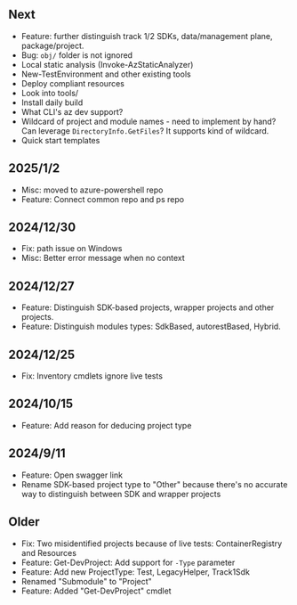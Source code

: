 ## Next
- Feature: further distinguish track 1/2 SDKs, data/management plane, package/project.
- Bug: `obj/` folder is not ignored
- Local static analysis (Invoke-AzStaticAnalyzer)
- New-TestEnvironment and other existing tools
- Deploy compliant resources
- Look into tools/
- Install daily build
- What CLI's az dev support?
- Wildcard of project and module names - need to implement by hand? Can leverage `DirectoryInfo.GetFiles`? It supports kind of wildcard.
- Quick start templates

## 2025/1/2
- Misc: moved to azure-powershell repo
- Feature: Connect common repo and ps repo

## 2024/12/30
- Fix: path issue on Windows
- Misc: Better error message when no context

## 2024/12/27
- Feature: Distinguish SDK-based projects, wrapper projects and other projects.
- Feature: Distinguish modules types: SdkBased, autorestBased, Hybrid.

## 2024/12/25
- Fix: Inventory cmdlets ignore live tests

## 2024/10/15
- Feature: Add reason for deducing project type

## 2024/9/11
- Feature: Open swagger link
- Rename SDK-based project type to "Other" because there's no accurate way to distinguish between SDK and wrapper projects

## Older
- Fix: Two misidentified projects because of live tests: ContainerRegistry and Resources
- Feature: Get-DevProject: Add support for `-Type` parameter
- Feature: Add new ProjectType: Test, LegacyHelper, Track1Sdk
- Renamed "Submodule" to "Project"
- Feature: Added "Get-DevProject" cmdlet

